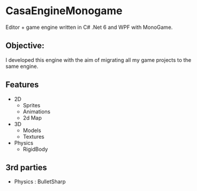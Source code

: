 # CasaEngineMonogame
Editor + game engine written in C# .Net 6 and WPF with MonoGame.

## Objective:
I developed this engine with the aim of migrating all my game projects to the same engine.

## Features
* 2D
  - Sprites
  - Animations
  - 2d Map
* 3D
  - Models
  - Textures
* Physics
  - RigidBody

## 3rd parties
* Physics : BulletSharp
